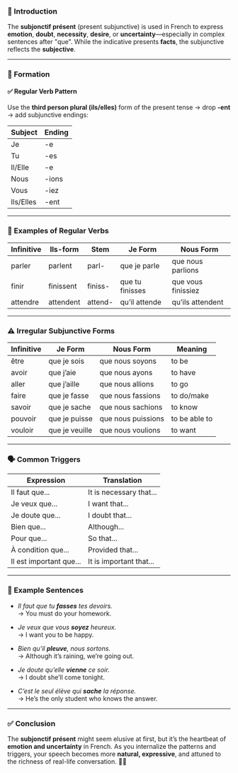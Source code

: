 
### 🎯 Introduction

The **subjonctif présent** (present subjunctive) is used in French to express **emotion**, **doubt**, **necessity**, **desire**, or **uncertainty**—especially in complex sentences after "que". While the indicative presents **facts**, the subjunctive reflects the **subjective**.

---

### 🔧 Formation

#### ✅ Regular Verb Pattern

Use the **third person plural (ils/elles)** form of the present tense → drop **-ent** → add subjunctive endings:

|Subject|Ending|
|---|---|
|Je|-e|
|Tu|-es|
|Il/Elle|-e|
|Nous|-ions|
|Vous|-iez|
|Ils/Elles|-ent|

---

### 📘 Examples of Regular Verbs

|Infinitive|Ils-form|Stem|Je Form|Nous Form|
|---|---|---|---|---|
|parler|parlent|parl-|que je parle|que nous parlions|
|finir|finissent|finiss-|que tu finisses|que vous finissiez|
|attendre|attendent|attend-|qu’il attende|qu’ils attendent|

---

### ⚠️ Irregular Subjunctive Forms

|Infinitive|Je Form|Nous Form|Meaning|
|---|---|---|---|
|être|que je sois|que nous soyons|to be|
|avoir|que j’aie|que nous ayons|to have|
|aller|que j’aille|que nous allions|to go|
|faire|que je fasse|que nous fassions|to do/make|
|savoir|que je sache|que nous sachions|to know|
|pouvoir|que je puisse|que nous puissions|to be able to|
|vouloir|que je veuille|que nous voulions|to want|

---

### 🗣️ Common Triggers

|**Expression**|**Translation**|
|---|---|
|Il faut que...|It is necessary that...|
|Je veux que...|I want that...|
|Je doute que...|I doubt that...|
|Bien que...|Although...|
|Pour que...|So that...|
|À condition que...|Provided that...|
|Il est important que...|It is important that...|

---

### 🧳 Example Sentences

- _Il faut que tu **fasses** tes devoirs._  
    → You must do your homework.
    
- _Je veux que vous **soyez** heureux._  
    → I want you to be happy.
    
- _Bien qu’il **pleuve**, nous sortons._  
    → Although it’s raining, we’re going out.
    
- _Je doute qu’elle **vienne** ce soir._  
    → I doubt she’ll come tonight.
    
- _C’est le seul élève qui **sache** la réponse._  
    → He’s the only student who knows the answer.
    

---

### ✅ Conclusion

The **subjonctif présent** might seem elusive at first, but it’s the heartbeat of **emotion and uncertainty** in French. As you internalize the patterns and triggers, your speech becomes more **natural, expressive**, and attuned to the richness of real-life conversation. 💭💬